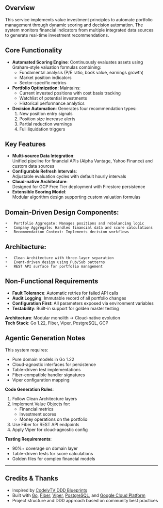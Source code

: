 ## Overview
This service implements value investment principles to automate portfolio management through dynamic scoring and decision automation. The system monitors financial indicators from multiple integrated data sources to generate real-time investment recommendations.

## Core Functionality
- **Automated Scoring Engine**: Continuously evaluates assets using Graham-style valuation formulas combining:
  - Fundamental analysis (P/E ratio, book value, earnings growth)
  - Market position indicators
  - Sector-specific metrics
- **Portfolio Optimization**: Maintains:
  - Current invested positions with cost basis tracking
  - Watchlist of potential investments
  - Historical performance analytics
- **Decision Automation**: Generates four recommendation types:
  1. New position entry signals
  2. Position size increase alerts
  3. Partial reduction warnings
  4. Full liquidation triggers

## Key Features
- **Multi-source Data Integration**:  
  Unified pipeline for financial APIs (Alpha Vantage, Yahoo Finance) and custom data sources
- **Configurable Refresh Intervals**:  
  Adjustable evaluation cycles with default hourly intervals
- **Cloud-native Architecture**:  
  Designed for GCP Free Tier deployment with Firestore persistence
- **Extensible Scoring Model**:  
  Modular algorithm design supporting custom valuation formulas

## Domain-Driven Design Components:
	•	Portfolio Aggregate: Manages positions and rebalancing logic
	•	Company Aggregate: Handles financial data and score calculations
	•	Recommendation Context: Implements decision workflows
## Architecture:
	•	Clean Architecture with three-layer separation
	•	Event-driven design using Pub/Sub patterns
	•	REST API surface for portfolio management

## Non-Functional Requirements
- **Fault Tolerance**: Automatic retries for failed API calls
- **Audit Logging**: Immutable record of all portfolio changes
- **Configuration First**: All parameters exposed via environment variables
- **Testability**: Built-in support for golden master testing

**Architecture**: Modular monolith → Cloud-native evolution  
**Tech Stack**: Go 1.22, Fiber, Viper, PostgreSQL, GCP

## Agentic Generation Notes
This system requires:
- Pure domain models in Go 1.22
- Cloud-agnostic interfaces for persistence
- Table-driven test implementations
- Fiber-compatible handler signatures
- Viper configuration mapping

**Code Generation Rules**:
1. Follow Clean Architecture layers
2. Implement Value Objects for:
   - Financial metrics
   - Investment scores
   - Money operations on the portfolio
3. Use Fiber for REST API endpoints
4. Apply Viper for cloud-agnostic config

**Testing Requirements**:
- 90%+ coverage on domain layer
- Table-driven tests for score calculations
- Golden files for complex financial models

---

## Credits & Thanks

- Inspired by [CodelyTV DDD Blueprints](https://codely.com/en/blog/how-to-implement-ddd-code-using-ai)
- Built with [Go](https://golang.org/), [Fiber](https://gofiber.io/), [Viper](https://github.com/spf13/viper), [PostgreSQL](https://www.postgresql.org/), and [Google Cloud Platform](https://cloud.google.com/)
- Project structure and DDD approach based on community best practices
